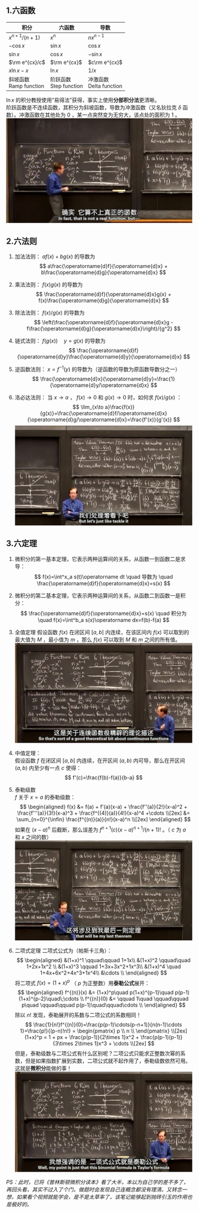 ## 1.六函数
| 积分 | 六函数 | 导数 |
|------|-------|------|
| $x^{n+1}/(n+1)$ | $x^n$ | $nx^{n-1}$ |
| $-\cos x$ | $\sin x$ | $\cos x$ |
| $\sin x$ | $\cos x$ | $-\sin x$ |
| $\rm e^{cx}/c$ | $\rm e^{cx}$ | $c\rm e^{cx}$ |
| $x\ln x - x$ | $\ln x$ | $1/x$ |
| 斜坡函数<br>Ramp function | 阶跃函数<br>Step function | 冲激函数<br>Delta function |
  
$\ln x$ 的积分教授使用“易得法”获得，事实上使用**分部积分法**更清晰。  
阶跃函数是不连续函数，其积分为斜坡函数，导数为冲激函数（又名狄拉克 $\delta$ 函数）。冲激函数在其他处为 $0$ ，某一点突然变为无穷大，该点处的面积为 $1$ 。  
![](attachments/1六函数.jpg)
  
## 2.六法则
1. 加法法则： $af(x)+bg(x)$ 的导数为
$$
a\frac{\operatorname{d}f}{\operatorname{d}x} + b\frac{\operatorname{d}g}{\operatorname{d}x}
$$
  
2. 乘法法则： $f(x)g(x)$ 的导数为
$$
\frac{\operatorname{d}f}{\operatorname{d}x}g(x) + f(x)\frac{\operatorname{d}g}{\operatorname{d}x}
$$
  
3. 除法法则： $f(x)/g(x)$ 的导数为
$$
\left(\frac{\operatorname{d}f}{\operatorname{d}x}g - f\frac{\operatorname{d}g}{\operatorname{d}x}\right)/{g^2}
$$
  
4. 链式法则： $f(g(x)) \quad y=g(x)$ 的导数为
$$
\frac{\operatorname{d}f}{\operatorname{d}y}\frac{\operatorname{d}y}{\operatorname{d}x}
$$
  
5. 逆函数法则： $x=f^{-1}(y)$ 的导数为（逆函数的导数为原函数导数分之一）
$$
\frac{\operatorname{d}x}{\operatorname{d}y}=\frac{1}{\operatorname{d}y/\operatorname{d}x}
$$
  
6. 洛必达法则： 当 $x\rightarrow a$ ， $f(x)\rightarrow 0$ 和 $g(x)\rightarrow 0$ 时，如何求 $f(x)/g(x)$ ：
$$
\lim_{x\to a}\frac{f(x)}{g(x)}=\frac{\operatorname{d}f/\operatorname{d}x}{\operatorname{d}g/\operatorname{d}x}=\frac{f'(x)}{g'(x)}
$$
![](attachments/2六法则.jpg)
  
## 3.六定理
1. 微积分的第一基本定理，它表示两种运算间的关系，从函数一到函数二是求导：  
$$
f(x)=\int^x_a s(t)\operatorname dt \quad 导数为 \quad \frac{\operatorname{d}f}{\operatorname{d}x}=s(x)
$$
  
2. 微积分的第二基本定理，它表示两种运算间的关系，从函数二到函数一是积分：  
$$
\frac{\operatorname{d}f}{\operatorname{d}x}=s(x) \quad 积分为 \quad f(x)=\int^b_a s(x)\operatorname dx=f(b)-f(a)
$$
  
3. 全值定理
假设函数 $f(x)$ 在闭区间 $[a,b]$ 内连续，在该区间内 $f(x)$ 可以取到的最大值为 $M$ ，最小值为 $m$ ，那么 $f(x)$ 可以取到 $M$ 和 $m$ 之间的所有值。  
![](attachments/3六定理（2）.jpg)
  
4. 中值定理：  
假设函数 $f$ 在闭区间 $[a,b]$ 内连续，在开区间 $(a,b)$ 内可导，那么在开区间 $(a,b)$ 内至少有一点 $c$ 使得：  
$$
f'(c)=\frac{f(b)-f(a)}{b-a}
$$
  
5. 泰勒级数  
$f$ 关于 $x=a$ 的泰勒级数：  
$$
\begin{aligned}
f(x) &= f(a) + f'(a)(x-a) + \frac{f''(a)}{2!}(x-a)^2 + \frac{f'''(a)}{3!}(x-a)^3 + \frac{f^{(4)}(a)}{4!}(x-a)^4 +\cdots \\[2ex]
&= \sum_{n=0}^{\infin} \frac{f^{(n)}(a)}{n!}(x-a)^n \\[2ex]
\end{aligned}
$$
如果在 $(x-a)^n$ 后截断，那么误差为 $f^{n+1}(c)(x-a)^{n+1}/(n+1)!$ 。（ $c$ 为 $a$ 和 $x$ 之间的数）
![](attachments/3六定理（3）.jpg)
  
6. 二项式定理
二项式公式为（帕斯卡三角）：
$$
\begin{aligned}
&(1+x)^1 \qquad\qquad 1+1x\\
&(1+x)^2 \qquad\quad 1+2x+1x^2 \\
&(1+x)^3 \qquad 1+3x+3x^2+1x^3\\
&(1+x)^4 \quad 1+4x+6x^2+4x^3+1x^4\\
&\cdots \\
\end{aligned}
$$
将二项式 $f(x)=(1+x)^p$ （ $p$ 为正整数）用**泰勒公式**展开：  
$$
\begin{aligned}
f^{(n)}(x) &= (1+x)^p\quad p(1+x)^{p-1}\quad p(p-1)(1+x)^{p-2}\quad\;\cdots \\
f^{(n)}(0) &= \qquad 1\quad \qquad\qquad p\quad \qquad\qquad p(p-1)\quad\qquad\cdots \\
\end{aligned}
$$
除以 $n!$ 发现，泰勒展开的系数与二项公式的系数相同！
$$
\frac{1}{n!}f^{(n)}(0)=\frac{p(p-1)\cdots(p-n+1)}{n(n-1)\cdots 1}=\frac{p!}{(p-n)!n!} = \begin{pmatrix}
    p \\
    n \\
\end{pmatrix} \\[2ex]
(1+x)^p = 1 + px + \frac{p(p-1)}{2\times 1}x^2 + \frac{p(p-1)(p-1)}{3\times 2\times 1}x^3 + \cdots \\[2ex]
$$
但是，泰勒级数与二项公式有什么区别呢？二项公式只能求正整数次幂的系数，但是如果指数扩展到实数，二项公式就不起作用了，泰勒级数依然可用。这就是**微积分**能做的事！
![](attachments/3六定理（5）.jpg)
  
*PS：此时，已将《普林斯顿微积分读本》看了大半，本以为自己学的差不多了，再回头看，其实不过入了个门。做题时会发现自己连概念都没有理清。又转念一想，如果看个视频就能学会，是不是太草率了，该笔记能够起到抛砖引玉的作用也是极好的。*  